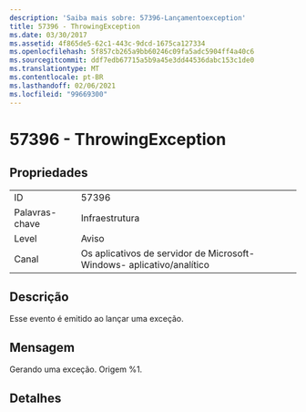 ```yaml
---
description: 'Saiba mais sobre: 57396-Lançamentoexception'
title: 57396 - ThrowingException
ms.date: 03/30/2017
ms.assetid: 4f865de5-62c1-443c-9dcd-1675ca127334
ms.openlocfilehash: 5f857cb265a9bb60246c09fa5adc5904ff4a40c6
ms.sourcegitcommit: ddf7edb67715a5b9a45e3dd44536dabc153c1de0
ms.translationtype: MT
ms.contentlocale: pt-BR
ms.lasthandoff: 02/06/2021
ms.locfileid: "99669300"
---
```

# <a name="57396---throwingexception"></a>57396 - ThrowingException

## <a name="properties"></a>Propriedades  
  
|||  
|-|-|  
|ID|57396|  
|Palavras-chave|Infraestrutura|  
|Level|Aviso|  
|Canal|Os aplicativos de servidor de Microsoft-Windows- aplicativo/analítico|  
  
## <a name="description"></a>Descrição  

 Esse evento é emitido ao lançar uma exceção.  
  
## <a name="message"></a>Mensagem  

 Gerando uma exceção. Origem %1.  
  
## <a name="details"></a>Detalhes
